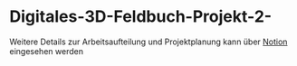 # Digitales-3D-Feldbuch-Projekt-2-

Weitere Details zur Arbeitsaufteilung und Projektplanung kann über [Notion](https://www.notion.so/4f0996c0a515416a870a5b91f591a53e?v=d16a0ff8bfbb4c30917c6f10b8cc1482&pvs=4) eingesehen werden
